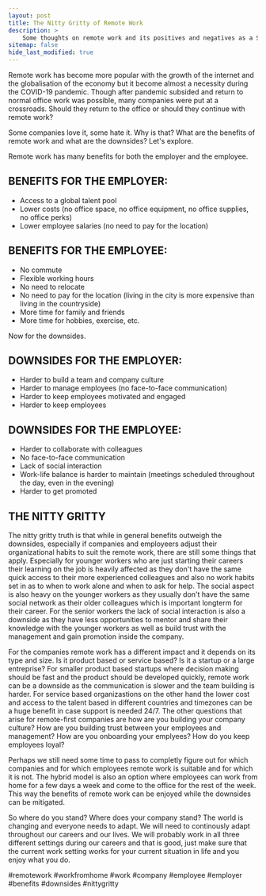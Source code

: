```yaml
---
layout: post
title: The Nitty Gritty of Remote Work
description: >
    Some thoughts on remote work and its positives and negatives as a Software Engineer
sitemap: false
hide_last_modified: true
---
```


Remote work has become more popular with the growth of the internet and the globalisation of the economy but it become almost a necessity during the COVID-19 pandemic. Though after pandemic subsided and return to normal office work was possible, many companies were put at a crossroads. Should they return to the office or should they continue with remote work?

Some companies love it, some hate it. Why is that? What are the benefits of remote work and what are the downsides? Let's explore.

Remote work has many benefits for both the employer and the employee.

## BENEFITS FOR THE EMPLOYER:
 * Access to a global talent pool
 * Lower costs (no office space, no office equipment, no office supplies, no office perks)
 * Lower employee salaries (no need to pay for the location)

## BENEFITS FOR THE EMPLOYEE:
 * No commute
 * Flexible working hours
 * No need to relocate
 * No need to pay for the location (living in the city is more expensive than living in the countryside)
 * More time for family and friends
 * More time for hobbies, exercise, etc.

Now for the downsides.

## DOWNSIDES FOR THE EMPLOYER:
 * Harder to build a team and company culture
 * Harder to manage employees (no face-to-face communication)
 * Harder to keep employees motivated and engaged
 * Harder to keep employees

## DOWNSIDES FOR THE EMPLOYEE:
 * Harder to collaborate with colleagues
 * No face-to-face communication
 * Lack of social interaction
 * Work-life balance is harder to maintain (meetings scheduled throughout the day, even in the evening)
 * Harder to get promoted

## THE NITTY GRITTY

The nitty gritty truth is that while in general benefits outweigh the downsides, especially if companies and employeers adjust their organizational habits to suit the remote work, there are still some things that apply. Especially for younger workers who are just starting their careers their learning on the job is heavily affected as they don't have the same quick access to their more experienced colleagues and also no work habits set in as to when to work alone and when to ask for help. The social aspect is also heavy on the younger workers as they usually don't have the same social network as their older colleagues which is important longterm for their career. For the senior workers the lack of social interaction is also a downside as they have less opportunities to mentor and share their knowledge with the younger workers as well as build trust with the management and gain promotion inside the company.

For the companies remote work has a different impact and it depends on its type and size. Is it product based or service based? Is it a startup or a large entreprise? For smaller product based startups where decision making should be fast and the product should be developed quickly, remote work can be a downside as the communication is slower and the team building is harder. For service based organizastions on the other hand the lower cost and access to the talent based in different countries and timezones can be a huge benefit in case support is needed 24/7. The other questions that arise for remote-first companies are how are you building your company culture? How are you building trust between your employees and management? How are you onboarding your emplyees? How do you keep employees loyal?

Perhaps we still need some time to pass to completly figure out for which companies and for which employees remote work is suitable and for which it is not. The hybrid model is also an option where employees can work from home for a few days a week and come to the office for the rest of the week. This way the benefits of remote work can be enjoyed while the downsides can be mitigated.

So where do you stand? Where does your company stand? The world is changing and everyone needs to adapt. We will need to continously adapt throughout our careers and our lives. We will probably work in all three different settings during our careers and that is good, just make sure that the current work setting works for your current situation in life and you enjoy what you do.


#remotework #workfromhome #work #company #employee #employer #benefits #downsides #nittygritty